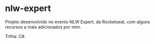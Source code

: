 # nlw-expert

Projeto desenvolvido no evento NLW Expert, da Rocketseat, com alguns recursos a mais adicionados por mim.

Trilha:
C#.